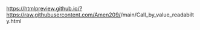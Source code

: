https://htmlpreview.github.io/?https://raw.githubusercontent.com/Amen209/<BA-Experiment>/main/Call_by_value_readabilty.html
